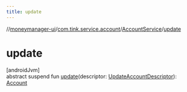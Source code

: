 ```yaml
---
title: update
---
```

//[moneymanager-ui](../../../index.html)/[com.tink.service.account](../index.html)/[AccountService](index.html)/[update](update.html)



# update



[androidJvm]\
abstract suspend fun [update](update.html)(descriptor: [UpdateAccountDescriptor](../-update-account-descriptor/index.html)): [Account](../../com.tink.model.account/-account/index.html)




